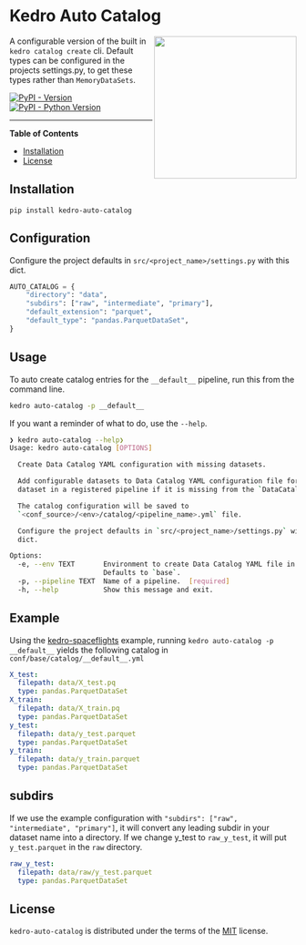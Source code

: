 # Kedro Auto Catalog

<img src="https://user-images.githubusercontent.com/22648375/219141193-22fdf6c4-a633-4f64-b7ee-01474a0f7dfb.png" width="250" align=right>

A configurable version of the built in `kedro catalog create` cli. Default
types can be configured in the projects settings.py, to get these types rather
than `MemoryDataSets`.

[![PyPI - Version](https://img.shields.io/pypi/v/kedro-auto-catalog.svg)](https://pypi.org/project/kedro-auto-catalog)
[![PyPI - Python Version](https://img.shields.io/pypi/pyversions/kedro-auto-catalog.svg)](https://pypi.org/project/kedro-auto-catalog)

---

**Table of Contents**

- [Installation](#installation)
- [License](#license)

## Installation

```console
pip install kedro-auto-catalog
```

## Configuration

Configure the project defaults in `src/<project_name>/settings.py` with this
dict.

```python
AUTO_CATALOG = {
    "directory": "data",
    "subdirs": ["raw", "intermediate", "primary"],
    "default_extension": "parquet",
    "default_type": "pandas.ParquetDataSet",
}
```

## Usage

To auto create catalog entries for the `__default__` pipeline, run this from the command line.

```bash
kedro auto-catalog -p __default__
```

If you want a reminder of what to do, use the `--help`.

```bash
❯ kedro auto-catalog --help❯
Usage: kedro auto-catalog [OPTIONS]

  Create Data Catalog YAML configuration with missing datasets.

  Add configurable datasets to Data Catalog YAML configuration file for each
  dataset in a registered pipeline if it is missing from the `DataCatalog`.

  The catalog configuration will be saved to
  `<conf_source>/<env>/catalog/<pipeline_name>.yml` file.

  Configure the project defaults in `src/<project_name>/settings.py` with this
  dict.

Options:
  -e, --env TEXT       Environment to create Data Catalog YAML file in.
                       Defaults to `base`.
  -p, --pipeline TEXT  Name of a pipeline.  [required]
  -h, --help           Show this message and exit.
```

## Example

Using the
[kedro-spaceflights](https://github.com/quantumblacklabs/kedro-starter-spaceflights)
example, running `kedro auto-catalog -p __default__` yields the following
catalog in `conf/base/catalog/__default__.yml`

```yaml
X_test:
  filepath: data/X_test.pq
  type: pandas.ParquetDataSet
X_train:
  filepath: data/X_train.pq
  type: pandas.ParquetDataSet
y_test:
  filepath: data/y_test.parquet
  type: pandas.ParquetDataSet
y_train:
  filepath: data/y_train.parquet
  type: pandas.ParquetDataSet
```

## subdirs

If we use the example configuration with `"subdirs": ["raw", "intermediate",
"primary"]`, it will convert any leading subdir in your dataset name into a
directory. If we change y_test to `raw_y_test`, it will put `y_test.parquet`
in the `raw` directory.

```yml
raw_y_test:
  filepath: data/raw/y_test.parquet
  type: pandas.ParquetDataSet
```

## License

`kedro-auto-catalog` is distributed under the terms of the [MIT](https://spdx.org/licenses/MIT.html) license.
